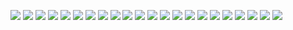 ![](https://blogger.googleusercontent.com/img/b/R29vZ2xl/AVvXsEgqv7fbapQBdd_62X9dwB9jnqsWqlFDOam9Nkhi7LR9eHJ53E4oKqq4e3qbwPH0JRuqRpeNvVHM6ZZhy-M5SWKcgtwV8qXIt8gdgoAGfEH2gCg7pggQ9T78PAei8KzQjYVUSAR2Zx8u1v_3iaNVqjUD8I_YVRfntjXaC71PdqmQIUJgw8vd8aGPDhWqVOln/s2408/Screenshot_20230717_000321_Minecraft.jpg)
![](https://blogger.googleusercontent.com/img/b/R29vZ2xl/AVvXsEhDA7YNHBy2Ehh2HrKckiVT6M9rHDqpDgxqDz-Y2uEdJjgFo2O6WSZ0XJzgJb5dOhC7ohs19j2CHEnxqvTU8KA61_WGEyGLIxRM4g6xD9UIaznMCd1vsgUfulZ87G4W1Wx2NWJKKzfcnfvg2W0vOHEHeWmAu0diwvl5rQ-jYTDVroCXFMvCVfRhdAJt9Y1v/s2408/Screenshot_20230717_000415_Minecraft.jpg)
![](https://blogger.googleusercontent.com/img/b/R29vZ2xl/AVvXsEibieeZUKX7M1Ch6Qdn5zn1z0YJNRD_v4T-MTfAtBI2qSnsHENbuKtuxGEJeyLWwA8P15BXlPnD5Sp-n9xak453lxUbIQJghdoBCJu0ojrM56RdxUwCqAE2RFRGJnRfEb9GbNJmMCcNBDxd4pB58dyxrv2KywYyzkLXh2ZSmgssf2B6u9h7Ws4OVMO9-d7m/s2408/Screenshot_20230717_000441_Minecraft.jpg)
![](https://blogger.googleusercontent.com/img/b/R29vZ2xl/AVvXsEiwlDNRGDZJLHV7iWCBYsmlPVpLoLoKEWOC47ELJnuoRICkSyLAyfJl0zd_x-5PLas9nvMEU4o5APt0s3sF2WXYinB0NaxDhUzv1hpCDt4AVK47UGiWH1C1XczpZtNdkfJSwtIbr8OEuV3AV1_z0R1fWLMeV7RwI-xnBl_poDJ3U7jQ3eDjppdH4SkfSBhW/s2408/Screenshot_20230717_000529_Minecraft.jpg)
![](https://blogger.googleusercontent.com/img/b/R29vZ2xl/AVvXsEhz9EWADmaMeamX6nV9STbkHSaP0UXZ_jPqztxSiHWaH3SR9KzhXW7TsmHsB_fWcc-aPiJ690i0YqLCTf3HscnEBdkXOJ3DCt8u8Rmr64p64FIsmOuRFIFeHzkOa-glSOFLeIRuvuwud9pknHSrumKCc0xgnbX2P_SFJEDR2aPCdZVfLGyEjY5c12TCsESG/s2408/Screenshot_20230717_000647_Minecraft.jpg)
![](https://blogger.googleusercontent.com/img/b/R29vZ2xl/AVvXsEiul6I4KLpxu2U6zE0C1m1cJd78GiHH4g3rDqoDQvXAuROKJPXGQhyd4e_SrHFdfAE4C_A5TyD-gtDOKFCEmYFVE_J6lrT725l34Vjje8m-9tYALPiv55FCITogkP8C1EAukzZsMQ9RP3nJZIiy331Ke_qV09NxnCjDB9Z7EIfRRKXNiT052BtxIifmzOdG/s2408/Screenshot_20230717_000704_Minecraft.jpg)
![](https://blogger.googleusercontent.com/img/b/R29vZ2xl/AVvXsEhQdyWwyvuaXIB53bjZHn-b8SbUSzYEpVHReAcTBoEUTlUWZfTQwGcV5a7oGFxfu1QoufksHFKqPGWdQaeTWFS5v2qemVOkvGYfTjXRkPjYswmB5bFMwSIYgzJw_2idhphxR8jdAPdv_YEq-EAUaIGAwDN0NZiHfb54ugvFAugmhFRCFhDJFNzXiPqGt_Mf/s2408/Screenshot_20230717_000809_Minecraft.jpg)
![](https://blogger.googleusercontent.com/img/b/R29vZ2xl/AVvXsEio4Arkuxwerc33a58HZidWG25_BfhNS7wde9Edu6uBSV73Be2-e1xdmnQWwL7aRfVZuL-9DE7Ht43z5JbMhUG8LmQa6Bejk-8p4XlqFD38CMYZMtv7Zf_rMRlK9u09IMwmyIYzArTFnncLawnv6WdaXIaKslO-pJ4ku2_Bkv7Mi_XGmzjf052-h2UjGldd/s2408/Screenshot_20230717_000823_Minecraft.jpg)
![](https://blogger.googleusercontent.com/img/b/R29vZ2xl/AVvXsEh-pZaNrmZw-u6Ijl17L2f0N79IkRm1iFk59LOPPbF01rQxu_VlRtAHdUpH91PHQE_PyF9KlS6G4BV_q9KWp_5bbFv99b5pYMJODGwBQUzhnNah1mUymFzzo2YHlVEEjElLoKPxZXVeopWvuReT5kIiE4i7D6MjwlZOPoOKeVtxZcazcrR4RdGgWwt82stV/s2408/Screenshot_20230717_001004_Minecraft.jpg)
![](https://blogger.googleusercontent.com/img/b/R29vZ2xl/AVvXsEhc2HXecBfmFbjFUQvFU3tY7IJXGWbbbxNVA8c-kpTnJ7jFYI12kMbFhEux9xNf3W1ud1ytHGTHwlgaST4fLYzEZeF17tSpBc4XcMc_wtHDg0aF9GMGuoXNE3_DqzU1D-Wf6MtTga-i1eM-wttSY4vFfS8oX4seeO3321u50UZ1P8eYeycoQC0pIbHVtQ-c/s2408/Screenshot_20230717_001035_Minecraft.jpg)
![](https://blogger.googleusercontent.com/img/b/R29vZ2xl/AVvXsEiVfIxKH24xtDJ4QERjfO5By5rJUO2upvUFPyCpRkhwws7yEiAcgKYWfa96_arCxXTWqPUUvK6ZOM1ozfGxmwP0m8p8IBMbEJ2yfzOqU06BjxiFF8jMkV-6pyUYEzkf0sdV3_kk_Yvwr3Dj-ShpWiJOiAZri3O285fb_vqoJEfbcNuToj2pTsqJkTEloI2Q/s2408/Screenshot_20230717_001044_Minecraft.jpg)
![](https://blogger.googleusercontent.com/img/b/R29vZ2xl/AVvXsEgsrEuoifV7kf-P0Tv10vwHc45mWAQUYDmCGWvkisgvzQFxnkLCsn3lZ3CPudN00wSO1UQMoraQMswOgUoorpIQ-Yw3O2_mfgb9pyHEixTKsICdpJVY3YNAy-_hxYizDh_BqCqXtPs5OKwWp7boSG44L1kFY8QgsoAdvkre6E3g0ZrVgARDstQSXc8UM4Ed/s2408/Screenshot_20230717_001157_Minecraft.jpg)
![](https://blogger.googleusercontent.com/img/b/R29vZ2xl/AVvXsEihFmjPal94OER1LO9MrdMQFFaQ7t6kaSxPKYP2CWo0BjSI6t3erQL0cZRiPrEJSabsIO0BMG4JMK_nS3UodF2gpU0PYGVYjPkkvmdvKz7Evrm2Rx94qv-q9wA3-2q0J35jF9PUPvGolrD-2cYgbjjzEJaHSv5aB5kxSh2nY9-4Q-VN8009K8p3s8ACj0dh/s2408/Screenshot_20230717_001254_Minecraft.jpg)
![](https://blogger.googleusercontent.com/img/b/R29vZ2xl/AVvXsEgLZ1xqLE6hXmaH4EkAoTt1KOx77YmR7xYWeVrNO6oWBa2td4MN2IoW9vIG9AXhlx1hcYchDnp0_GtM4pSRS6zN0wfR_WGFNFeR__cxMHhFQrcznqw5CdfJf9nChhsmWluBcWncEBU0goRkc3Lf9Tcq0zE4KgxYZlqCu_xSSov4wIqUWsepvGsT4UG7uyr6/s2408/Screenshot_20230717_001316_Minecraft.jpg)
![](https://blogger.googleusercontent.com/img/b/R29vZ2xl/AVvXsEj4ty6M77B4mX02fw_BeE5FRM3bfrT8c3nQpBnmhvRHks9_EPd416oIGMcIA-xDwfKPxNgr0d6fmkQPPFfLuMiKFjQltYZUHo-rYIC9q8J1n2_l665pPooRiVElfG5gN2p1Q0aNgfIFoNjb4-HiY7rYm6-JazhHut0TmqN9_5vrHGqwQFVKhrBy0zYnJQBE/s2408/Screenshot_20230717_001345_Minecraft.jpg)
![](https://blogger.googleusercontent.com/img/b/R29vZ2xl/AVvXsEjS9ZKoHjJP_nOTSuZN9rW0O3lV8kDBHL_81RSgB8qHDCybRcPauFXIk38hXdw48mcgGQmUbMZqyXkaD11a7GtkzI8BTO9q1m4f22IEHlfKQrHuDwq02_dgsOlekPbk6Df9SrFWuBpz76XlqV5utArGhjO9PpnlUCXhiA4S6KMl0XJkUf0MXuUAn9exRUqz/s2408/Screenshot_20230717_001355_Minecraft.jpg)
![](https://blogger.googleusercontent.com/img/b/R29vZ2xl/AVvXsEirKu7q0xnkbF5wE06ZwqHI-JHihVACgIWDxSEIVB_OIXiYUt0C4_AdT9eQ-LOyWdMzz9E0FbWT91EC-1BcELKCyBkk_Wd1y5_ysaNQfJ1SgRbeTbfYKZ6Nr5vbUdSmATOl_zTb8HqP0hnYSvM5537zWjj7P0xCbfSWgLGgEuyV2oxVp-b2Spb7PG6XfEXG/s2408/Screenshot_20230717_001404_Minecraft.jpg)
![](https://blogger.googleusercontent.com/img/b/R29vZ2xl/AVvXsEgVyUG2vZNZSg85UvBPlIyr9UDUqU94VY8GF8mg6Ezd9HEIRSx-SZf6ZTZcmzAMJDunUcT7ZjRoTBGg5EpkX5yofqdVf-qjtEc9605Io-gQp4sIbguzK_378cgfUq9jV9zIa4HQJDHGxrm7wcwLKwUFpHXyBoYh88YnondRad3lQmPnGhl9wxQD-LkHvP6p/s2408/Screenshot_20230717_001434_Minecraft.jpg)
![](https://blogger.googleusercontent.com/img/b/R29vZ2xl/AVvXsEg0SVXR70moauUHgjAv4S5BNkFMhL10cxhuK_H1zuVjw-7ECqqSTvnkBjBRQ-R34YySoNBYV0Gaf8sOLX5kOfnYtlx4l3TgBFrBUj7CDhXNxaVpu1f2Z_CIwV1J5ulcSv_3KSy1zTP0hSaJRCAvfyaJ9ys7A-Hg0Vp6NvdGcn-JwhFx0HEHfH-pNpia1_i0/s2408/Screenshot_20230717_001442_Minecraft.jpg)
![](https://blogger.googleusercontent.com/img/b/R29vZ2xl/AVvXsEiIQJ5mgEGrbthJJTAA3-HesD8IjgnAx4H1K4aPiNCQH_TqVx9mZ_k0ux8g7c1c0fwALuQCRNlwLDLNCd3Hgy1FkLMJ_Y_SYZJR3pGn_n8YWEbW1ZLcJ7DqtbZb1-1G-KYdVoEwmxROzttAHDd0hGMuH9ZOt00xKS08Un2W1r9Zt_-X5jtZqYZnx50D08Xk/s2408/Screenshot_20230717_001455_Minecraft.jpg)
![](https://blogger.googleusercontent.com/img/b/R29vZ2xl/AVvXsEhCtYdJU_gTRYnHaZzNdzt8gnVOOiWKG8Ry3PD7o4Ps_OuIKzewoLffQsqbYSdFgo7Vt7IAORzqw77lvZiUeeftNGRu2Sigm9vqaX222UEWP1UtlUg6DkmGuQiXdgJZOgGGaCrgtn4mKAat2kujRSaq6UUIq9FBRxy4D2lax16Ohv7tm5EsvXD0uTC0sEDA/s2408/Screenshot_20230717_001505_Minecraft.jpg)
![](https://blogger.googleusercontent.com/img/b/R29vZ2xl/AVvXsEjMPij01stmxlR7p9k4izeNKfcFh-uFXd7y3PwAlI9IjiB5HPBAkioJSQO4DDjD7v-c_X1hZKD06mtSUqnm0VXfxcjwH9xwfRyIsXd4NvVDN338aPaZ4YILiv8LV2Y2uDaHfwc_tckU7qKIIRh306pQn3VRqpOJz5OG3FkKcGLJM7B9EceZpDFkKyGCRMwN/s2408/Screenshot_20230717_001533_Minecraft.jpg)